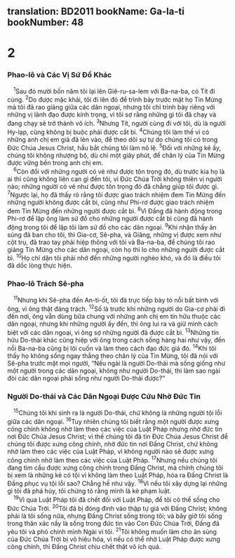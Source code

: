 translation: BD2011
bookName: Ga-la-ti 
bookNumber: 48
-------

<div class="title"><h1>2</h1><h3>Phao-lô và Các Vị Sứ Ðồ Khác</h3></div>
<span class="verse ga_2_1"> <sup>1</sup>Sau đó mười bốn năm tôi lại lên Giê-ru-sa-lem với Ba-na-ba, có Tít đi cùng. </span>
<span class="verse ga_2_2"><sup>2</sup>Do được mặc khải, tôi đi lên đó để trình bày trước mặt họ Tin Mừng mà tôi đã rao giảng giữa các dân ngoại, nhưng tôi chỉ trình bày riêng với những vị lãnh đạo được kính trọng, vì tôi sợ rằng những gì tôi đã chạy và đang chạy sẽ trở thành vô ích. </span>
<span class="verse ga_2_3"><sup>3</sup>Nhưng Tít, người cùng đi với tôi, dù là người Hy-lạp, cũng không bị buộc phải được cắt bì. </span>
<span class="verse ga_2_4"><sup>4</sup>Chúng tôi làm thế vì có những anh chị em giả đã lẻn vào, để theo dõi sự tự do chúng tôi có trong Ðức Chúa Jesus Christ, hầu bắt chúng tôi làm nô lệ. </span>
<span class="verse ga_2_5"><sup>5</sup>Ðối với những kẻ ấy, chúng tôi không nhượng bộ, dù chỉ một giây phút, để chân lý của Tin Mừng được vững bền trong anh chị em.<br/></span>
<span class="verse ga_2_6"> <sup>6</sup>Còn đối với những người có vẻ như được tôn trọng đó, dù trước kia họ là ai thì cũng không liên can gì đến tôi, vì Ðức Chúa Trời không thiên vị người nào; những người có vẻ như được tôn trọng đó đã chẳng giúp tôi được gì. </span>
<span class="verse ga_2_7"><sup>7</sup>Ngược lại, họ đã thấy rõ rằng tôi được giao trách nhiệm đem Tin Mừng đến những người không được cắt bì, cũng như Phi-rơ được giao trách nhiệm đem Tin Mừng đến những người được cắt bì. </span>
<span class="verse ga_2_8"><sup>8</sup>Vì Ðấng đã hành động trong Phi-rơ để lập ông làm sứ đồ cho những người được cắt bì cũng đã hành động trong tôi để lập tôi làm sứ đồ cho các dân ngoại. </span>
<span class="verse ga_2_9"><sup>9</sup>Khi nhận thấy ân sủng đã ban cho tôi, thì Gia-cơ, Sê-pha, và Giăng, những vị được xem như cột trụ, đã trao tay phải hiệp thông với tôi và Ba-na-ba, để chúng tôi rao giảng Tin Mừng cho các dân ngoại, còn họ thì lo cho những người được cắt bì. </span>
<span class="verse ga_2_10"><sup>10</sup>Họ chỉ dặn tôi phải nhớ đến những người nghèo khó, và đó là điều tôi đã dốc lòng thực hiện.<br/></span>
<div class="title"><h3>Phao-lô Trách Sê-pha</h3></div>
<span class="verse ga_2_11"> <sup>11</sup>Nhưng khi Sê-pha đến An-ti-ốt, tôi đã trực tiếp bày tỏ nỗi bất bình với ông, vì ông thật đáng trách. </span>
<span class="verse ga_2_12"><sup>12</sup>Số là trước khi những người do Gia-cơ phái đi đến nơi, ông vẫn dùng bữa chung với những anh chị em tín hữu thuộc các dân ngoại, nhưng khi những người ấy đến, thì ông lui ra và giữ mình cách biệt với các dân ngoại, vì ông sợ những người đã được cắt bì. </span>
<span class="verse ga_2_13"><sup>13</sup>Những tín hữu Do-thái khác cũng hiệp với ông trong cách sống hàng hai như vậy, đến nỗi Ba-na-ba cũng bị lôi cuốn và làm theo cách đạo đức giả đó. </span>
<span class="verse ga_2_14"><sup>14</sup>Khi tôi thấy họ không sống ngay thẳng theo chân lý của Tin Mừng, tôi đã nói với Sê-pha trước mặt mọi người, “Nếu ngài là người Do-thái mà sống giống như một người trong các dân ngoại, không như người Do-thái, thì làm sao ngài đòi các dân ngoại phải sống như người Do-thái được?”<br/></span>
<div class="title"><h3>Người Do-thái và Các Dân Ngoại Ðược Cứu Nhờ Ðức Tin</h3></div>
<span class="verse ga_2_15"> <sup>15</sup>Chúng tôi khi sinh ra là người Do-thái, chứ không là những người tội lỗi giữa các dân ngoại. </span>
<span class="verse ga_2_16"><sup>16</sup>Tuy nhiên chúng tôi biết rằng một người được xưng công chính không nhờ làm theo các việc của Luật Pháp nhưng nhờ đức tin nơi Ðức Chúa Jesus Christ; vì thế chúng tôi đã tin Ðức Chúa Jesus Christ để chúng tôi được xưng công chính, nhờ đức tin nơi Ðấng Christ, chứ không nhờ làm theo các việc của Luật Pháp, vì không người nào sẽ được xưng công chính nhờ làm theo các việc của Luật Pháp. </span>
<span class="verse ga_2_17"><sup>17</sup>Nhưng nếu chúng tôi đang tìm cầu được xưng công chính trong Ðấng Christ, mà chính chúng tôi bị xem là những kẻ có tội vì không làm theo Luật Pháp, hóa ra Ðấng Christ là Ðấng phục vụ tội lỗi sao? Chẳng hề như vậy. </span>
<span class="verse ga_2_18"><sup>18</sup>Vì nếu tôi xây dựng lại những gì tôi đã phá hủy, tôi chứng tỏ rằng mình là kẻ phạm luật.<br/></span>
<span class="verse ga_2_19"> <sup>19</sup>Vì qua Luật Pháp tôi đã chết đối với Luật Pháp, để tôi có thể sống cho Ðức Chúa Trời. </span>
<span class="verse ga_2_20"><sup>20</sup>Tôi đã bị đóng đinh vào thập tự giá với Ðấng Christ; không phải là tôi sống nữa, nhưng Ðấng Christ sống trong tôi; và bây giờ tôi sống trong thân xác nầy là sống trong đức tin vào Con Ðức Chúa Trời, Ðấng đã yêu tôi và phó chính mình Ngài vì tôi. </span>
<span class="verse ga_2_21"><sup>21</sup>Tôi không muốn làm cho ân sủng của Ðức Chúa Trời bị vô hiệu hóa, vì nếu có thể nhờ Luật Pháp được xưng công chính, thì Ðấng Christ chịu chết thật vô ích quá.<br/></span>
